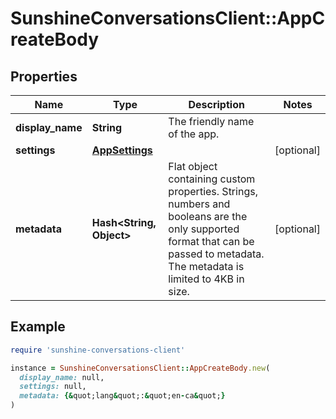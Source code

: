 # SunshineConversationsClient::AppCreateBody

## Properties

| Name | Type | Description | Notes |
| ---- | ---- | ----------- | ----- |
| **display_name** | **String** | The friendly name of the app. |  |
| **settings** | [**AppSettings**](AppSettings.md) |  | [optional] |
| **metadata** | **Hash&lt;String, Object&gt;** | Flat object containing custom properties. Strings, numbers and booleans  are the only supported format that can be passed to metadata. The metadata is limited to 4KB in size.  | [optional] |

## Example

```ruby
require 'sunshine-conversations-client'

instance = SunshineConversationsClient::AppCreateBody.new(
  display_name: null,
  settings: null,
  metadata: {&quot;lang&quot;:&quot;en-ca&quot;}
)
```

